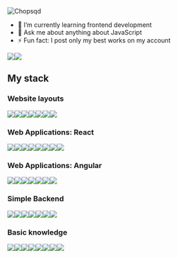 <img src="https://readme-typing-svg.demolab.com/?font=Fira+Code&duration=6500&pause=1000&color=000000&repeat=false&random=true&width=600&lines=Hi+there+%F0%9F%91%8B+I%27m+Michael+-+Frontend+Developer+%F0%9F%9A%80" alt="Chopsqd" />

- 🔭 I’m currently learning frontend development
- 💬 Ask me about anything about JavaScript
- ⚡ Fun fact: I post only my best works on my account

<div style="display: flex; flex-direction: row; align-items: flex-end; flex-wrap: nowrap;">
    <img class="img" src="https://github-readme-stats.vercel.app/api?username=chopsqd&theme=default&show_icons=true" />
    <img class="img" src="https://github-readme-stats.vercel.app/api/top-langs/?username=chopsqd&layout=compact&langs_count=8&hide=hack" />
</div>
                                                                                                                               
## My stack

### Website layouts  

<div style="display: flex;">
    <img class="img" src="https://img.shields.io/badge/alpine.js-48B0F1?style=for-the-badge&logo=alpine.js&logoColor=white" />
    <img class="img" src="https://img.shields.io/badge/charts-EE3057.svg?style=for-the-badge&logo=chart.js&logoColor=white" />
    <img class="img" src="https://img.shields.io/badge/astro-%232C2052.svg?style=for-the-badge&logo=astro&logoColor=white" />
    <img class="img" src="https://img.shields.io/badge/motion-%23ED2B88.svg?style=for-the-badge&logo=framer&logoColor=white" />
    <img class="img" src="https://img.shields.io/badge/tailwindcss-%2338B2AC.svg?style=for-the-badge&logo=tailwind-css&logoColor=white" />
    <img class="img" src="https://img.shields.io/badge/Sass-CC6699?style=for-the-badge&logo=sass&logoColor=white" />
    <img class="img" src="https://img.shields.io/badge/chakra-%234ED1C5.svg?style=for-the-badge&logo=chakraui&logoColor=white" /> 
</div>
                                                                                                                         

### Web Applications: React

<div style="display: flex;">
    <img class="img" src="https://img.shields.io/badge/react-%2320232a.svg?style=for-the-badge&logo=react&logoColor=%2361DAFB" /> 
    <img class="img" src="https://img.shields.io/badge/redux-%23593d88.svg?style=for-the-badge&logo=redux&logoColor=white" /> 
    <img class="img" src="https://img.shields.io/badge/Mobx-orange?style=for-the-badge&logo=mobx&logoColor=white" /> 
    <img class="img" src="https://img.shields.io/badge/Zustand-%235C2D91.svg?style=for-the-badge&logo=zilch&logoColor=white" /> 
    <img class="img" src="https://img.shields.io/badge/-TestingLib-%23E33332?style=for-the-badge&logo=testing-library&logoColor=white" /> 
    <img class="img" src="https://img.shields.io/badge/Next-black?style=for-the-badge&logo=next.js&logoColor=white" /> 
    <img class="img" src="https://img.shields.io/badge/MUI-%230081CB.svg?style=for-the-badge&logo=mui&logoColor=white" /> 
    <img class="img" src="https://img.shields.io/badge/vite-9558B2.svg?style=for-the-badge&logo=vite&logoColor=white" />
</div>


### Web Applications: Angular

<div style="display: flex;">
    <img class="img" src="https://img.shields.io/badge/typescript-%23007ACC.svg?style=for-the-badge&logo=typescript&logoColor=white" /> 
    <img class="img" src="https://img.shields.io/badge/angular-%23DD0031.svg?style=for-the-badge&logo=angular&logoColor=white" /> 
    <img class="img" src="https://img.shields.io/badge/rxjs-%23B7178C.svg?style=for-the-badge&logo=reactivex&logoColor=white" />
    <img class="img" src="https://img.shields.io/badge/-jest-%23C21325?style=for-the-badge&logo=jest&logoColor=white" /> 
    <img class="img" src="https://img.shields.io/badge/-Apollo-311C87?style=for-the-badge&logo=apollo-graphql" />
    <img class="img" src="https://img.shields.io/badge/-GraphQL-E10098?style=for-the-badge&logo=graphql&logoColor=white" /> 
    <img class="img" src="https://img.shields.io/badge/Bootstrap-563D7C?style=for-the-badge&logo=bootstrap&logoColor=white" />
</div>


### Simple Backend

<div style="display: flex;">
    <img class="img" src="https://img.shields.io/badge/Node.js-339933?style=for-the-badge&logo=nodedotjs&logoColor=white" /> 
    <img class="img" src="https://img.shields.io/badge/Express.js-000000?style=for-the-badge&logo=express&logoColor=white" /> 
    <img class="img" src="https://img.shields.io/badge/nestjs-%23E0234E.svg?style=for-the-badge&logo=nestjs&logoColor=white" />  
    <img class="img" src="https://img.shields.io/badge/MongoDB-%234ea94b.svg?style=for-the-badge&logo=mongodb&logoColor=white" /> 
    <img class="img" src="https://img.shields.io/badge/firebase-%23039BE5.svg?style=for-the-badge&logo=firebase" />
    <img class="img" src="https://img.shields.io/badge/Socket.io-010101?&style=for-the-badge&logo=Socket.io&logoColor=white" />
    <img class="img" src="https://img.shields.io/badge/JWT-magenta?style=for-the-badge&logo=JSON%20web%20tokens" />
</div>

### Basic knowledge

<div style="display: flex;">
    <img class="img" src="https://img.shields.io/badge/docker-%230db7ed.svg?style=for-the-badge&logo=docker&logoColor=white" />
    <img class="img" src="https://img.shields.io/badge/git-%23F05033.svg?style=for-the-badge&logo=git&logoColor=white" />
    <img class="img" src="https://img.shields.io/badge/CI/CD-%232671E5.svg?style=for-the-badge&logo=githubactions&logoColor=white" />
    <img class="img" src="https://img.shields.io/badge/Story-FF4785?style=for-the-badge&logo=storybook&logoColor=white" /> 
    <img class="img" src="https://img.shields.io/badge/webpack-%238DD6F9.svg?style=for-the-badge&logo=webpack&logoColor=black" />
    <img class="img" src="https://img.shields.io/badge/ESLint-4B3263?style=for-the-badge&logo=eslint&logoColor=white" />
    <img class="img" src="https://img.shields.io/badge/Electron-2B2E3A?style=for-the-badge&logo=electron&logoColor=9FEAF9" />
    <img class="img" src="https://img.shields.io/badge/three-FFF200?style=for-the-badge&logo=three.js&logoColor=black" />
</div>
